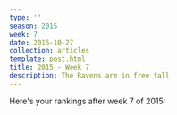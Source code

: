 ```yaml
---
type: ''
season: 2015
week: 7
date: 2015-10-27
collection: articles
template: post.html
title: 2015 - Week 7
description: The Ravens are in free fall
---
```


Here's your rankings after week 7 of 2015:

